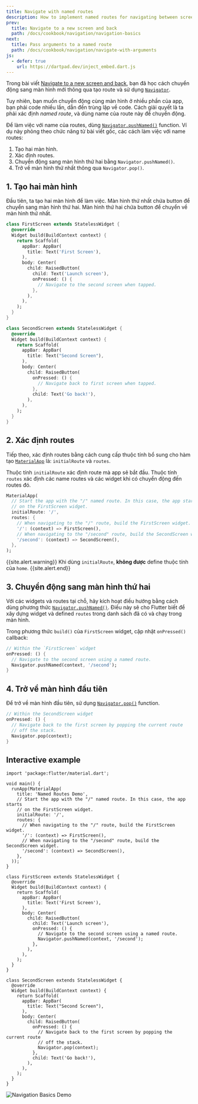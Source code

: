 ```yaml
---
title: Navigate with named routes
description: How to implement named routes for navigating between screens.
prev:
  title: Navigate to a new screen and back
  path: /docs/cookbook/navigation/navigation-basics
next:
  title: Pass arguments to a named route
  path: /docs/cookbook/navigation/navigate-with-arguments
js:
  - defer: true
    url: https://dartpad.dev/inject_embed.dart.js
---
```


Trong bài viết [Navigate to a new screen and back][],
bạn đã học cách chuyển động sang màn hình mới thông qua tạo route và sử dụng  [`Navigator`][].

Tuy nhiên, bạn muốn chuyển động cùng màn hình ở nhiều phần của app, bạn phải code nhiều lần, dẫn đến trùng lập về code. Cách giải quyết là ta phải xác định _named route_, và dùng name của route này để chuyển động.

Để làm việc với name của routes,
dùng [`Navigator.pushNamed()`][] function.
Ví dụ này phỏng theo chức năng từ bài viết gốc,
các cách làm việc với name routes:

  1. Tạo hai màn hình.
  2. Xác định routes.
  3. Chuyển động sang màn hình thứ hai bằng `Navigator.pushNamed()`.
  4. Trở về màn hình thứ nhất thông qua `Navigator.pop()`.

## 1. Tạo hai màn hình

Đầu tiên, ta tạo hai màn hình để làm việc. Màn hình thứ nhất chứa 
button để chuyển sang màn hình thứ hai. Màn hình thứ hai chứa
button để chuyển về màn hình thứ nhất.

```dart
class FirstScreen extends StatelessWidget {
  @override
  Widget build(BuildContext context) {
    return Scaffold(
      appBar: AppBar(
        title: Text('First Screen'),
      ),
      body: Center(
        child: RaisedButton(
          child: Text('Launch screen'),
          onPressed: () {
            // Navigate to the second screen when tapped.
          },
        ),
      ),
    );
  }
}

class SecondScreen extends StatelessWidget {
  @override
  Widget build(BuildContext context) {
    return Scaffold(
      appBar: AppBar(
        title: Text("Second Screen"),
      ),
      body: Center(
        child: RaisedButton(
          onPressed: () {
            // Navigate back to first screen when tapped.
          },
          child: Text('Go back!'),
        ),
      ),
    );
  }
}
```

## 2. Xác định routes

Tiếp theo, xác định routes bằng cách cung cấp thuộc tính bổ sung cho hàm tạo [`MaterialApp`][] là:  `initialRoute`
và `routes`.

Thuộc tính `initialRoute` xác định route mà app sẽ bắt đầu.
Thuộc tính `routes` xác định các name routes và các widget khi có chuyển động đến routes đó.

<!-- skip -->
```dart
MaterialApp(
  // Start the app with the "/" named route. In this case, the app starts
  // on the FirstScreen widget.
  initialRoute: '/',
  routes: {
    // When navigating to the "/" route, build the FirstScreen widget.
    '/': (context) => FirstScreen(),
    // When navigating to the "/second" route, build the SecondScreen widget.
    '/second': (context) => SecondScreen(),
  },
);
```

{{site.alert.warning}}
  Khi dùng `initialRoute`, **không được** define thuộc tính của `home`.
{{site.alert.end}}

## 3. Chuyển động sang màn hình thứ hai

Với các widgets và routes tại chỗ, hãy kích hoạt điều hướng bằng cách dùng phương thức
[`Navigator.pushNamed()`][].
Điều này sẽ cho Flutter biết để xây dựng widget và defined `routes` trong danh sách đã có và chạy trong màn hình.

Trong phương thức `build()` của `FirstScreen` widget, cập nhật `onPressed()`
callback:

<!-- skip -->
```dart
// Within the `FirstScreen` widget
onPressed: () {
  // Navigate to the second screen using a named route.
  Navigator.pushNamed(context, '/second');
}
```

## 4. Trở về màn hình đầu tiên

Để trở về màn hình đầu tiên, sử dụng
[`Navigator.pop()`][] function.

<!-- skip -->
```dart
// Within the SecondScreen widget
onPressed: () {
  // Navigate back to the first screen by popping the current route
  // off the stack.
  Navigator.pop(context);
}
```

## Interactive example

```run-dartpad:theme-light:mode-flutter:run-true:width-100%:height-600px:split-60:ga_id-interactive_example
import 'package:flutter/material.dart';

void main() {
  runApp(MaterialApp(
    title: 'Named Routes Demo',
    // Start the app with the "/" named route. In this case, the app starts
    // on the FirstScreen widget.
    initialRoute: '/',
    routes: {
      // When navigating to the "/" route, build the FirstScreen widget.
      '/': (context) => FirstScreen(),
      // When navigating to the "/second" route, build the SecondScreen widget.
      '/second': (context) => SecondScreen(),
    },
  ));
}

class FirstScreen extends StatelessWidget {
  @override
  Widget build(BuildContext context) {
    return Scaffold(
      appBar: AppBar(
        title: Text('First Screen'),
      ),
      body: Center(
        child: RaisedButton(
          child: Text('Launch screen'),
          onPressed: () {
            // Navigate to the second screen using a named route.
            Navigator.pushNamed(context, '/second');
          },
        ),
      ),
    );
  }
}

class SecondScreen extends StatelessWidget {
  @override
  Widget build(BuildContext context) {
    return Scaffold(
      appBar: AppBar(
        title: Text("Second Screen"),
      ),
      body: Center(
        child: RaisedButton(
          onPressed: () {
            // Navigate back to the first screen by popping the current route
            // off the stack.
            Navigator.pop(context);
          },
          child: Text('Go back!'),
        ),
      ),
    );
  }
}
```

<noscript>
  <img src="/images/cookbook/navigation-basics.gif" alt="Navigation Basics Demo" class="site-mobile-screenshot" />
</noscript>


[`MaterialApp`]: {{site.api}}/flutter/material/MaterialApp-class.html
[Navigate to a new screen and back]: /docs/cookbook/navigation/navigation-basics
[`Navigator`]: {{site.api}}/flutter/widgets/Navigator-class.html
[`Navigator.pop()`]: {{site.api}}/flutter/widgets/Navigator/pop.html
[`Navigator.pushNamed()`]: {{site.api}}/flutter/widgets/Navigator/pushNamed.html
